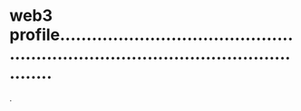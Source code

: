 # web3 profile.........................................................................................................
.
